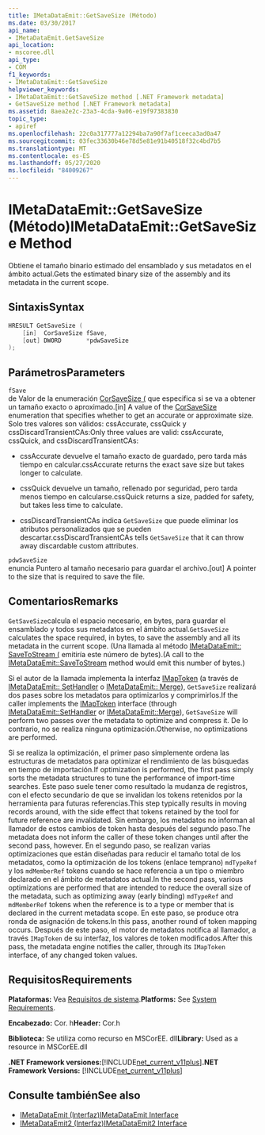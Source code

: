 ```yaml
---
title: IMetaDataEmit::GetSaveSize (Método)
ms.date: 03/30/2017
api_name:
- IMetaDataEmit.GetSaveSize
api_location:
- mscoree.dll
api_type:
- COM
f1_keywords:
- IMetaDataEmit::GetSaveSize
helpviewer_keywords:
- IMetaDataEmit::GetSaveSize method [.NET Framework metadata]
- GetSaveSize method [.NET Framework metadata]
ms.assetid: 8aea2e2c-23a3-4cda-9a06-e19f97383830
topic_type:
- apiref
ms.openlocfilehash: 22c0a317777a12294ba7a90f7af1ceeca3ad0a47
ms.sourcegitcommit: 03fec33630b46e78d5e81e91b40518f32c4bd7b5
ms.translationtype: MT
ms.contentlocale: es-ES
ms.lasthandoff: 05/27/2020
ms.locfileid: "84009267"
---
```

# <a name="imetadataemitgetsavesize-method"></a><span data-ttu-id="a9bb0-102">IMetaDataEmit::GetSaveSize (Método)</span><span class="sxs-lookup"><span data-stu-id="a9bb0-102">IMetaDataEmit::GetSaveSize Method</span></span>
<span data-ttu-id="a9bb0-103">Obtiene el tamaño binario estimado del ensamblado y sus metadatos en el ámbito actual.</span><span class="sxs-lookup"><span data-stu-id="a9bb0-103">Gets the estimated binary size of the assembly and its metadata in the current scope.</span></span>  
  
## <a name="syntax"></a><span data-ttu-id="a9bb0-104">Sintaxis</span><span class="sxs-lookup"><span data-stu-id="a9bb0-104">Syntax</span></span>  
  
```cpp  
HRESULT GetSaveSize (  
    [in]  CorSaveSize fSave,  
    [out] DWORD       *pdwSaveSize  
);  
```  
  
## <a name="parameters"></a><span data-ttu-id="a9bb0-105">Parámetros</span><span class="sxs-lookup"><span data-stu-id="a9bb0-105">Parameters</span></span>  
 `fSave`  
 <span data-ttu-id="a9bb0-106">de Valor de la enumeración [CorSaveSize (](corsavesize-enumeration.md) que especifica si se va a obtener un tamaño exacto o aproximado.</span><span class="sxs-lookup"><span data-stu-id="a9bb0-106">[in] A value of the [CorSaveSize](corsavesize-enumeration.md) enumeration that specifies whether to get an accurate or approximate size.</span></span> <span data-ttu-id="a9bb0-107">Solo tres valores son válidos: cssAccurate, cssQuick y cssDiscardTransientCAs:</span><span class="sxs-lookup"><span data-stu-id="a9bb0-107">Only three values are valid: cssAccurate, cssQuick, and cssDiscardTransientCAs:</span></span>  
  
- <span data-ttu-id="a9bb0-108">cssAccurate devuelve el tamaño exacto de guardado, pero tarda más tiempo en calcular.</span><span class="sxs-lookup"><span data-stu-id="a9bb0-108">cssAccurate returns the exact save size but takes longer to calculate.</span></span>  
  
- <span data-ttu-id="a9bb0-109">cssQuick devuelve un tamaño, rellenado por seguridad, pero tarda menos tiempo en calcularse.</span><span class="sxs-lookup"><span data-stu-id="a9bb0-109">cssQuick returns a size, padded for safety, but takes less time to calculate.</span></span>  
  
- <span data-ttu-id="a9bb0-110">cssDiscardTransientCAs indica `GetSaveSize` que puede eliminar los atributos personalizados que se pueden descartar.</span><span class="sxs-lookup"><span data-stu-id="a9bb0-110">cssDiscardTransientCAs tells `GetSaveSize` that it can throw away discardable custom attributes.</span></span>  
  
 `pdwSaveSize`  
 <span data-ttu-id="a9bb0-111">enuncia Puntero al tamaño necesario para guardar el archivo.</span><span class="sxs-lookup"><span data-stu-id="a9bb0-111">[out] A pointer to the size that is required to save the file.</span></span>  
  
## <a name="remarks"></a><span data-ttu-id="a9bb0-112">Comentarios</span><span class="sxs-lookup"><span data-stu-id="a9bb0-112">Remarks</span></span>  
 <span data-ttu-id="a9bb0-113">`GetSaveSize`calcula el espacio necesario, en bytes, para guardar el ensamblado y todos sus metadatos en el ámbito actual.</span><span class="sxs-lookup"><span data-stu-id="a9bb0-113">`GetSaveSize` calculates the space required, in bytes, to save the assembly and all its metadata in the current scope.</span></span> <span data-ttu-id="a9bb0-114">(Una llamada al método [IMetaDataEmit:: SaveToStream (](imetadataemit-savetostream-method.md) emitiría este número de bytes).</span><span class="sxs-lookup"><span data-stu-id="a9bb0-114">(A call to the [IMetaDataEmit::SaveToStream](imetadataemit-savetostream-method.md) method would emit this number of bytes.)</span></span>  
  
 <span data-ttu-id="a9bb0-115">Si el autor de la llamada implementa la interfaz [IMapToken](../../../../docs/framework/unmanaged-api/metadata/imaptoken-interface.md) (a través de [IMetaDataEmit:: SetHandler](../../../../docs/framework/unmanaged-api/metadata/imetadataemit-sethandler-method.md) o [IMetaDataEmit:: Merge](imetadataemit-merge-method.md)), `GetSaveSize` realizará dos pases sobre los metadatos para optimizarlos y comprimirlos.</span><span class="sxs-lookup"><span data-stu-id="a9bb0-115">If the caller implements the [IMapToken](../../../../docs/framework/unmanaged-api/metadata/imaptoken-interface.md) interface (through [IMetaDataEmit::SetHandler](../../../../docs/framework/unmanaged-api/metadata/imetadataemit-sethandler-method.md) or [IMetaDataEmit::Merge](imetadataemit-merge-method.md)), `GetSaveSize` will perform two passes over the metadata to optimize and compress it.</span></span> <span data-ttu-id="a9bb0-116">De lo contrario, no se realiza ninguna optimización.</span><span class="sxs-lookup"><span data-stu-id="a9bb0-116">Otherwise, no optimizations are performed.</span></span>  
  
 <span data-ttu-id="a9bb0-117">Si se realiza la optimización, el primer paso simplemente ordena las estructuras de metadatos para optimizar el rendimiento de las búsquedas en tiempo de importación.</span><span class="sxs-lookup"><span data-stu-id="a9bb0-117">If optimization is performed, the first pass simply sorts the metadata structures to tune the performance of import-time searches.</span></span> <span data-ttu-id="a9bb0-118">Este paso suele tener como resultado la mudanza de registros, con el efecto secundario de que se invalidan los tokens retenidos por la herramienta para futuras referencias.</span><span class="sxs-lookup"><span data-stu-id="a9bb0-118">This step typically results in moving records around, with the side effect that tokens retained by the tool for future reference are invalidated.</span></span> <span data-ttu-id="a9bb0-119">Sin embargo, los metadatos no informan al llamador de estos cambios de token hasta después del segundo paso.</span><span class="sxs-lookup"><span data-stu-id="a9bb0-119">The metadata does not inform the caller of these token changes until after the second pass, however.</span></span> <span data-ttu-id="a9bb0-120">En el segundo paso, se realizan varias optimizaciones que están diseñadas para reducir el tamaño total de los metadatos, como la optimización de los tokens (enlace temprano) `mdTypeRef` y los `mdMemberRef` tokens cuando se hace referencia a un tipo o miembro declarado en el ámbito de metadatos actual.</span><span class="sxs-lookup"><span data-stu-id="a9bb0-120">In the second pass, various optimizations are performed that are intended to reduce the overall size of the metadata, such as optimizing away (early binding) `mdTypeRef` and `mdMemberRef` tokens when the reference is to a type or member that is declared in the current metadata scope.</span></span> <span data-ttu-id="a9bb0-121">En este paso, se produce otra ronda de asignación de tokens.</span><span class="sxs-lookup"><span data-stu-id="a9bb0-121">In this pass, another round of token mapping occurs.</span></span> <span data-ttu-id="a9bb0-122">Después de este paso, el motor de metadatos notifica al llamador, a través `IMapToken` de su interfaz, los valores de token modificados.</span><span class="sxs-lookup"><span data-stu-id="a9bb0-122">After this pass, the metadata engine notifies the caller, through its `IMapToken` interface, of any changed token values.</span></span>  
  
## <a name="requirements"></a><span data-ttu-id="a9bb0-123">Requisitos</span><span class="sxs-lookup"><span data-stu-id="a9bb0-123">Requirements</span></span>  
 <span data-ttu-id="a9bb0-124">**Plataformas:** Vea [Requisitos de sistema](../../get-started/system-requirements.md).</span><span class="sxs-lookup"><span data-stu-id="a9bb0-124">**Platforms:** See [System Requirements](../../get-started/system-requirements.md).</span></span>  
  
 <span data-ttu-id="a9bb0-125">**Encabezado:** Cor. h</span><span class="sxs-lookup"><span data-stu-id="a9bb0-125">**Header:** Cor.h</span></span>  
  
 <span data-ttu-id="a9bb0-126">**Biblioteca:** Se utiliza como recurso en MSCorEE. dll</span><span class="sxs-lookup"><span data-stu-id="a9bb0-126">**Library:** Used as a resource in MSCorEE.dll</span></span>  
  
 <span data-ttu-id="a9bb0-127">**.NET Framework versiones:**[!INCLUDE[net_current_v11plus](../../../../includes/net-current-v11plus-md.md)]</span><span class="sxs-lookup"><span data-stu-id="a9bb0-127">**.NET Framework Versions:** [!INCLUDE[net_current_v11plus](../../../../includes/net-current-v11plus-md.md)]</span></span>  
  
## <a name="see-also"></a><span data-ttu-id="a9bb0-128">Consulte también</span><span class="sxs-lookup"><span data-stu-id="a9bb0-128">See also</span></span>

- [<span data-ttu-id="a9bb0-129">IMetaDataEmit (Interfaz)</span><span class="sxs-lookup"><span data-stu-id="a9bb0-129">IMetaDataEmit Interface</span></span>](imetadataemit-interface.md)
- [<span data-ttu-id="a9bb0-130">IMetaDataEmit2 (Interfaz)</span><span class="sxs-lookup"><span data-stu-id="a9bb0-130">IMetaDataEmit2 Interface</span></span>](imetadataemit2-interface.md)
